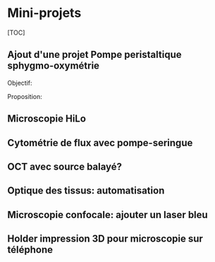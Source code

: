 # Mini-projets

[TOC]

## Ajout d'une projet Pompe peristaltique sphygmo-oxymétrie

Objectif:



Proposition:



## Microscopie HiLo

## Cytométrie de flux avec pompe-seringue

## OCT avec source balayé?

## Optique des tissus: automatisation

## Microscopie confocale: ajouter un laser bleu

## Holder impression 3D pour microscopie sur téléphone

